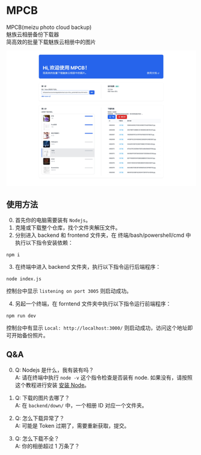 # MPCB

MPCB(meizu photo cloud backup)  
魅族云相册备份下载器  
简高效的批量下载魅族云相册中的图片

![](./gh_img/home.jpg)

## 使用方法

0. 首先你的电脑需要装有 `Nodejs`。
1. 克隆或下载整个仓库，找个文件夹解压文件。
2. 分别进入 backend 和 frontend 文件夹，在 终端/bash/powershell/cmd 中执行以下指令安装依赖：

```
npm i
```

3. 在终端中进入 backend 文件夹，执行以下指令运行后端程序：

```
node index.js
```

控制台中显示 `listening on port 3005` 则启动成功。

4. 另起一个终端，在 forntend 文件夹中执行以下指令运行前端程序：

```
npm run dev
```

控制台中有显示 `Local: http://localhost:3000/` 则启动成功，访问这个地址即可开始备份照片。

## Q&A

0. Q: Nodejs 是什么，我有装有吗？  
   A: 请在终端中执行 `node -v` 这个指令检查是否装有 node. 如果没有，请按照这个教程进行安装 [安装 Node](https://www.runoob.com/nodejs/nodejs-install-setup.html)。

1. Q: 下载的图片去哪了？  
   A: 在 `backend/down/` 中，一个相册 ID 对应一个文件夹。

2. Q: 怎么下载异常了？  
   A: 可能是 Token 过期了，需要重新获取，提交。

3. Q: 怎么下载不全？  
   A: 你的相册超过 1 万条了？
